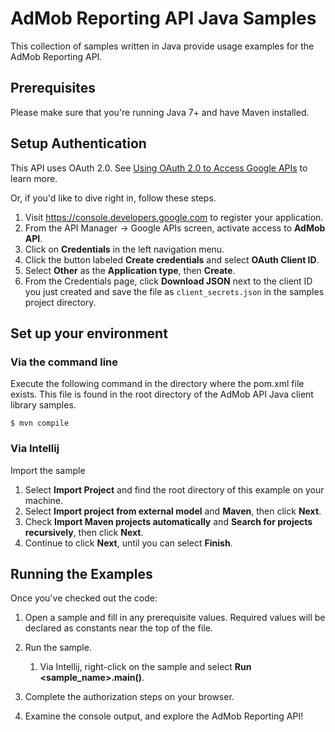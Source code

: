 # AdMob Reporting API Java Samples

This collection of samples written in Java provide usage examples for the AdMob Reporting API.

## Prerequisites

Please make sure that you're running Java 7+ and have Maven installed.

## Setup Authentication

This API uses OAuth 2.0. See [Using OAuth 2.0 to Access Google APIs](https://developers.google.com/identity/protocols/oauth2) to learn more.

Or, if you'd like to dive right in, follow these steps.

1. Visit https://console.developers.google.com to register your application.
2. From the API Manager -> Google APIs screen, activate access to **AdMob API**.
3. Click on **Credentials** in the left navigation menu.
4. Click the button labeled **Create credentials** and select **OAuth Client ID**.
5. Select **Other** as the **Application type**, then **Create**.
6. From the Credentials page, click **Download JSON** next to the client ID you just created and save the file as `client_secrets.json` in the samples project directory.

## Set up your environment ##
### Via the command line ###

Execute the following command in the directory where the pom.xml file exists. This file is found in the root directory of the AdMob API Java client library samples.

    $ mvn compile

### Via Intellij ###

Import the sample

1. Select **Import Project** and find the root directory of this example on your machine.
2. Select **Import project from external model** and **Maven**, then click **Next**.
3. Check **Import Maven projects automatically** and **Search for projects recursively**, then click **Next**.
4. Continue to click **Next**, until you can select **Finish**.

## Running the Examples ##

Once you've checked out the code:

1. Open a sample and fill in any prerequisite values. Required values will be declared as constants near the top of the file.

2. Run the sample.
    1. Via Intellij, right-click on the sample and select **Run &lt;sample_name&gt;.main()**.

3. Complete the authorization steps on your browser.

4. Examine the console output, and explore the AdMob Reporting API!